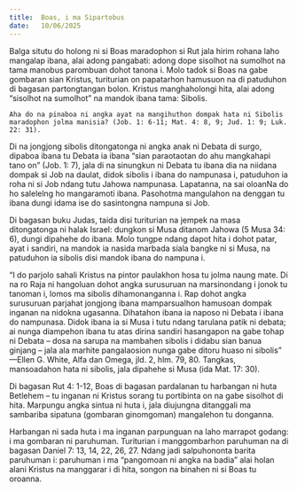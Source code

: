 ```yaml
---
title:  Boas, i ma Sipartobus
date:   10/06/2025
---
```


Balga situtu do holong ni si Boas maradophon si Rut jala hirim rohana laho mangalap ibana, alai adong pangabati: adong dope sisolhot na sumolhot na tama manobus parombuan dohot tanona i. Molo tadok si Boas na gabe gombaran sian Kristus, turiturian on papatarhon hamusuon na di patuduhon di bagasan partongtangan bolon. Kristus manghaholongi hita, alai adong “sisolhot na sumolhot” na mandok ibana tama: Sibolis.

`Aha do na pinaboa ni angka ayat na mangihuthon dompak hata ni Sibolis maradophon jolma manisia? (Job. 1: 6-11; Mat. 4: 8, 9; Jud. 1: 9; Luk. 22: 31).`

Di na jongjong sibolis ditongatonga ni angka anak ni Debata di surgo, dipaboa ibana tu Debata ia ibana “sian paraotaotan do ahu mangkahapi tano on” (Job. 1: 7), jala di na sinungkun ni Debata tu ibana dia na niidana dompak si Job na daulat, didok sibolis i ibana do nampunasa i, patuduhon ia roha ni si Job ndang tutu Jahowa nampunasa. Lapatanna, na sai oloanNa do ho salelelng ho mangaramoti ibana. Pasohotma mangulahon na denggan tu ibana dungi idama ise do sasintongna nampuna si Job.

Di bagasan buku Judas, taida disi turiturian na jempek na masa ditongatonga ni halak Israel: dungkon si Musa ditanom Jahowa (5 Musa 34: 6), dungi dipahehe do ibana. Molo tungpe ndang dapot hita i dohot patar, ayat i sandiri, na mandok ia nasida marbada siala bangke ni si Musa, na patuduhon ia sibolis disi mandok ibana do nampuna i.

“I do parjolo sahali Kristus na pintor paulakhon hosa tu jolma naung mate. Di na ro Raja ni hangoluan dohot angka surusuruan na marsinondang i jonok tu tanoman i, lomos ma sibolis dihamonanganna i. Rap dohot angka surusuruan parjahat jongjong ibana mamparsualhon hamusoan dompak inganan na nidokna ugasanna. Dihatahon ibana ia naposo ni Debata i ibana do nampunasa. Didok ibana ia si Musa i tutu ndang tarulana patik ni debata; ai nunga diampehon ibana tu atas dirina sandiri hasangapon na gabe tohap ni Debata – dosa na sarupa na mambahen sibolis i didabu sian banua ginjang – jala ala marhite pangalaosion nunga gabe ditoru huaso ni sibolis” —Ellen G. White, Alfa dan Omega, jld. 2, hlm. 79, 80. Tangkas, mansoadahon hata ni sibolis, jala dipahehe si Musa (ida Mat. 17: 30).

Di bagasan Rut 4: 1-12, Boas di bagasan pardalanan tu harbangan ni huta Betlehem – tu inganan ni Kristus sorang tu portibinta on na gabe sisolhot di hita. Marpungu angka sintua ni huta i, jala diujungna ditanggali ma sambariba sipatuna (gombaran ginomgoman) mangalehon tu donganna.

Harbangan ni sada huta i ma inganan parpunguan na laho marrapot godang: i ma gombaran ni paruhuman. Turiturian i manggombarhon paruhuman na di bagasan Daniel 7: 13, 14, 22, 26, 27. Ndang jadi salpuhononta barita paruhuman i: paruhuman i ma “pangomoan ni angka na badia” alai holan alani Kristus na manggarar i di hita, songon na binahen ni si Boas tu oroanna.